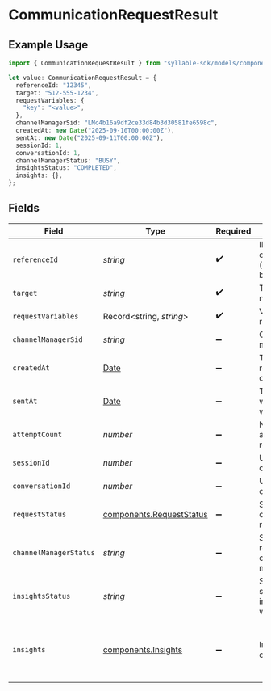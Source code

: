 # CommunicationRequestResult

## Example Usage

```typescript
import { CommunicationRequestResult } from "syllable-sdk/models/components";

let value: CommunicationRequestResult = {
  referenceId: "12345",
  target: "512-555-1234",
  requestVariables: {
    "key": "<value>",
  },
  channelManagerSid: "LMc4b16a9df2ce33d84b3d30581fe6598c",
  createdAt: new Date("2025-09-10T00:00:00Z"),
  sentAt: new Date("2025-09-11T00:00:00Z"),
  sessionId: 1,
  conversationId: 1,
  channelManagerStatus: "BUSY",
  insightsStatus: "COMPLETED",
  insights: {},
};
```

## Fields

| Field                                                                                                                                            | Type                                                                                                                                             | Required                                                                                                                                         | Description                                                                                                                                      | Example                                                                                                                                          |
| ------------------------------------------------------------------------------------------------------------------------------------------------ | ------------------------------------------------------------------------------------------------------------------------------------------------ | ------------------------------------------------------------------------------------------------------------------------------------------------ | ------------------------------------------------------------------------------------------------------------------------------------------------ | ------------------------------------------------------------------------------------------------------------------------------------------------ |
| `referenceId`                                                                                                                                    | *string*                                                                                                                                         | :heavy_check_mark:                                                                                                                               | ID for target outreach (unique within batch)                                                                                                     | 12345                                                                                                                                            |
| `target`                                                                                                                                         | *string*                                                                                                                                         | :heavy_check_mark:                                                                                                                               | Target phone number                                                                                                                              | 512-555-1234                                                                                                                                     |
| `requestVariables`                                                                                                                               | Record<string, *string*>                                                                                                                         | :heavy_check_mark:                                                                                                                               | Variables for request                                                                                                                            |                                                                                                                                                  |
| `channelManagerSid`                                                                                                                              | *string*                                                                                                                                         | :heavy_minus_sign:                                                                                                                               | Channel manager SID                                                                                                                              | LMc4b16a9df2ce33d84b3d30581fe6598c                                                                                                               |
| `createdAt`                                                                                                                                      | [Date](https://developer.mozilla.org/en-US/docs/Web/JavaScript/Reference/Global_Objects/Date)                                                    | :heavy_minus_sign:                                                                                                                               | Timestamp of request creation                                                                                                                    | 2025-09-10T00:00:00Z                                                                                                                             |
| `sentAt`                                                                                                                                         | [Date](https://developer.mozilla.org/en-US/docs/Web/JavaScript/Reference/Global_Objects/Date)                                                    | :heavy_minus_sign:                                                                                                                               | Timestamp at which request was sent                                                                                                              | 2025-09-11T00:00:00Z                                                                                                                             |
| `attemptCount`                                                                                                                                   | *number*                                                                                                                                         | :heavy_minus_sign:                                                                                                                               | Number of attempts for request                                                                                                                   | 0                                                                                                                                                |
| `sessionId`                                                                                                                                      | *number*                                                                                                                                         | :heavy_minus_sign:                                                                                                                               | Unique ID for call session                                                                                                                       | 1                                                                                                                                                |
| `conversationId`                                                                                                                                 | *number*                                                                                                                                         | :heavy_minus_sign:                                                                                                                               | Unique ID for conversation                                                                                                                       | 1                                                                                                                                                |
| `requestStatus`                                                                                                                                  | [components.RequestStatus](../../models/components/requeststatus.md)                                                                             | :heavy_minus_sign:                                                                                                                               | Status of a communication request.                                                                                                               |                                                                                                                                                  |
| `channelManagerStatus`                                                                                                                           | *string*                                                                                                                                         | :heavy_minus_sign:                                                                                                                               | Status of request in channel manager                                                                                                             | COMPLETED                                                                                                                                        |
| `insightsStatus`                                                                                                                                 | *string*                                                                                                                                         | :heavy_minus_sign:                                                                                                                               | Status of session in insight workflow                                                                                                            | PENDING                                                                                                                                          |
| `insights`                                                                                                                                       | [components.Insights](../../models/components/insights.md)                                                                                       | :heavy_minus_sign:                                                                                                                               | Insights from call                                                                                                                               | {<br/>"rating": "Good",<br/>"summary": "The customer service agent successfully assisted the caller with their inquiry and the call ended positively."<br/>} |